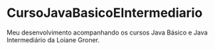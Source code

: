 # CursoJavaBasicoEIntermediario
Meu desenvolvimento acompanhando os cursos Java Básico e Java Intermediário da Loiane Groner.
